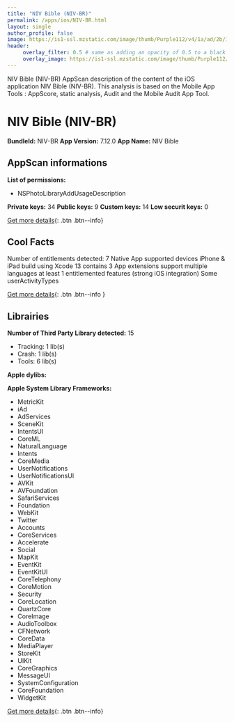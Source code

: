 ```yaml
---
title: "NIV Bible (NIV-BR)"
permalink: /apps/ios/NIV-BR.html
layout: single
author_profile: false
image: https://is1-ssl.mzstatic.com/image/thumb/Purple112/v4/1a/ad/2b/1aad2be6-c537-2164-f7b0-72f4185885bb/AppIcon-0-1x_U007emarketing-0-7-0-sRGB-85-220.png/512x512bb.jpg
header: 
     overlay_filter: 0.5 # same as adding an opacity of 0.5 to a black background
     overlay_image: https://is1-ssl.mzstatic.com/image/thumb/Purple112/v4/1a/ad/2b/1aad2be6-c537-2164-f7b0-72f4185885bb/AppIcon-0-1x_U007emarketing-0-7-0-sRGB-85-220.png/512x512bb.jpg
---
```

NIV Bible (NIV-BR) AppScan description of the content of the iOS application NIV Bible (NIV-BR). This analysis is based on the Mobile App Tools : AppScore, static analysis, Audit and the Mobile Audit App Tool.

# NIV Bible (NIV-BR)

**BundleId:** NIV-BR
**App Version:** 7.12.0
**App Name:** NIV Bible


## AppScan informations 

**List of permissions:** 
- NSPhotoLibraryAddUsageDescription
  
  
**Private keys:** 34
**Public keys:** 9
**Custom keys:** 14
**Low securit keys:** 0
  
[Get more details](/pricing.html){: .btn .btn--info}

## Cool Facts

Number of entitlements detected: 7
Native App
supported devices iPhone & iPad
build using Xcode 13
contains 3 App extensions
support multiple languages
at least 1 entitlemented features (strong iOS integration)
Some userActivityTypes
  
[Get more details](/pricing.html){: .btn .btn--info }

## Librairies 
**Number of Third Party Library detected:** 15
- Tracking: 1 lib(s)
- Crash: 1 lib(s)
- Tools: 6 lib(s)


**Apple dylibs:**


**Apple System Library Frameworks:**
- MetricKit
- iAd
- AdServices
- SceneKit
- IntentsUI
- CoreML
- NaturalLanguage
- Intents
- CoreMedia
- UserNotifications
- UserNotificationsUI
- AVKit
- AVFoundation
- SafariServices
- Foundation
- WebKit
- Twitter
- Accounts
- CoreServices
- Accelerate
- Social
- MapKit
- EventKit
- EventKitUI
- CoreTelephony
- CoreMotion
- Security
- CoreLocation
- QuartzCore
- CoreImage
- AudioToolbox
- CFNetwork
- CoreData
- MediaPlayer
- StoreKit
- UIKit
- CoreGraphics
- MessageUI
- SystemConfiguration
- CoreFoundation
- WidgetKit


  
[Get more details](/pricing.html){: .btn .btn--info}

